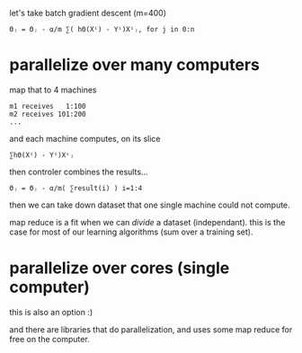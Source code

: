 let's take batch gradient descent (m=400)

    Θⱼ = Θⱼ - α/m ∑( hΘ(Xⁱ) - Yⁱ)Xⁱⱼ, for j in 0:n

parallelize over many computers
===============================

map that to 4 machines

    m1 receives   1:100
    m2 receives 101:200
    ...

and each machine computes, on its slice

    ∑hΘ(Xⁱ) - Yⁱ)Xⁱⱼ

then controler combines the results...

    Θⱼ = Θⱼ - α/m( ∑result(i) ) i=1:4

then we can take down dataset that one single machine could not compute.

map reduce is a fit when we can _divide_ a dataset (independant).
this is the case for most of our learning algorithms (sum over a training set).

parallelize over cores (single computer)
========================================
this is also an option :)

and there are libraries that do parallelization,
and uses some map reduce for free on the computer.

